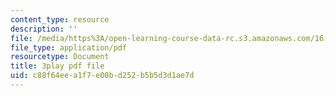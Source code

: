 ```yaml
---
content_type: resource
description: ''
file: /media/https%3A/open-learning-course-data-rc.s3.amazonaws.com/16-687-private-pilot-ground-school-january-iap-2019/c88f64eea1f7e00bd252b5b5d3d1ae7d_PHtPau1c5sU.pdf
file_type: application/pdf
resourcetype: Document
title: 3play pdf file
uid: c88f64ee-a1f7-e00b-d252-b5b5d3d1ae7d
---
```


